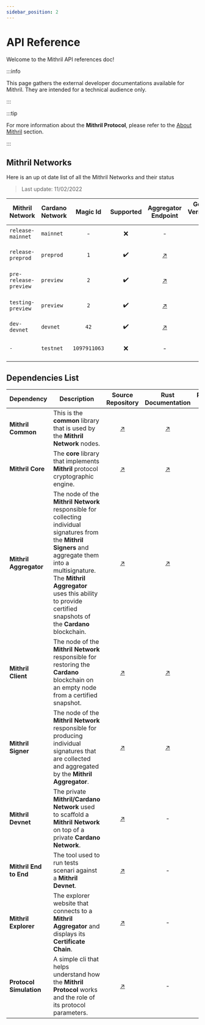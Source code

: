 ```yaml
---
sidebar_position: 2
---
```


# API Reference

Welcome to the Mithril API references doc!

:::info

This page gathers the external developer documentations available for Mithril. They are intended for a technical audience only.

:::

:::tip

For more information about the **Mithril Protocol**, please refer to the [About Mithril](../../mithril/intro.md) section.

:::

## Mithril Networks

Here is an up ot date list of all the Mithril Networks and their status
> Last update: 11/02/2022

| Mithril Network | Cardano Network | Magic Id | Supported | Aggregator Endpoint | Genesis Verification Key | Note
|------------|------------|:-----------:|:------------:|:-----------------:|:------------------:|:------------|
| `release-mainnet` | `mainnet` | - | :x: | - | - | Not supported yet
| `release-preprod` | `preprod` | `1` | :heavy_check_mark: | [:arrow_upper_right:](https://aggregator.release-preprod.api.mithril.network/aggregator) | [:arrow_upper_right:](https://raw.githubusercontent.com/input-output-hk/mithril/main/TEST_ONLY_genesis.vkey) | Works on re-spun `preprod` network
| `pre-release-preview` | `preview` | `2` | :heavy_check_mark: | [:arrow_upper_right:](https://aggregator.pre-release-preview.api.mithril.network/aggregator) | [:arrow_upper_right:](https://raw.githubusercontent.com/input-output-hk/mithril/main/TEST_ONLY_genesis.vkey) | Works on re-spun `preview` network
| `testing-preview` | `preview` | `2` | :heavy_check_mark: | [:arrow_upper_right:](https://aggregator.testing-preview.api.mithril.network/aggregator) | [:arrow_upper_right:](https://raw.githubusercontent.com/input-output-hk/mithril/main/TEST_ONLY_genesis.vkey) | Works on re-spun `preview` network
| `dev-devnet` | `devnet` | `42` | :heavy_check_mark: | [:arrow_upper_right:](http://localhost:8080/aggregator) | - | Supported on the `devnet` only
| `-` | `testnet` | `1097911063` | :x: | - | - | Decommissioned, not supported anymore

## Dependencies List

| Dependency | Description | Source Repository | Rust Documentation | REST API
|------------|-------------|:-----------------:|:------------------:|:------------:|
| **Mithril Common** | This is the **common** library that is used by the **Mithril Network** nodes. | [:arrow_upper_right:](https://github.com/input-output-hk/mithril/tree/main/mithril-common) | [:arrow_upper_right:](https://mithril.network/rust-doc/mithril_common/index.html) | -
| **Mithril Core** | The **core** library that implements **Mithril** protocol cryptographic engine. | [:arrow_upper_right:](https://github.com/input-output-hk/mithril/tree/main/mithril-core) | [:arrow_upper_right:](https://mithril.network/rust-doc/mithril/index.html) | -
| **Mithril Aggregator** | The node of the **Mithril Network** responsible for collecting individual signatures from the **Mithril Signers** and aggregate them into a multisignature. The **Mithril Aggregator** uses this ability to provide certified snapshots of the **Cardano** blockchain. | [:arrow_upper_right:](https://github.com/input-output-hk/mithril/tree/main/mithril-aggregator) | [:arrow_upper_right:](https://mithril.network/rust-doc/mithril_aggregator/index.html) | [:arrow_upper_right:](/aggregator-api)
| **Mithril Client** | The node of the **Mithril Network** responsible for restoring the **Cardano** blockchain on an empty node from a certified snapshot. | [:arrow_upper_right:](https://github.com/input-output-hk/mithril/tree/main/mithril-client) | [:arrow_upper_right:](https://mithril.network/rust-doc/mithril_client/index.html) | -
| **Mithril Signer** | The node of the **Mithril Network** responsible for producing individual signatures that are collected and aggregated by the **Mithril Aggregator**. | [:arrow_upper_right:](https://github.com/input-output-hk/mithril/tree/main/mithril-signer) | [:arrow_upper_right:](https://mithril.network/rust-doc/mithril_signer/index.html) | -
| **Mithril Devnet** | The private **Mithril/Cardano Network** used to scaffold a **Mithril Network** on top of a private **Cardano Network**. | [:arrow_upper_right:](https://github.com/input-output-hk/mithril/blob/main/mithril-test-lab/mithril-devnet) | - | -
| **Mithril End to End** | The tool used to run tests scenari against a **Mithril Devnet**. | [:arrow_upper_right:](https://github.com/input-output-hk/mithril/blob/main/mithril-explorer) | - | -
| **Mithril Explorer** | The explorer website that connects to a **Mithril Aggregator** and displays its **Certificate Chain**. | [:arrow_upper_right:](https://github.com/input-output-hk/mithril/blob/main/mithril-test-lab/mithril-end-to-end) | - | -
| **Protocol Simulation** | A simple cli that helps understand how the **Mithril Protocol** works and the role of its protocol parameters. | [:arrow_upper_right:](https://github.com/input-output-hk/mithril/blob/main/demo/protocol-demo) | - | -

